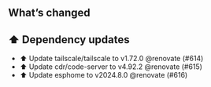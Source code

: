 ## What’s changed
## ⬆️ Dependency updates

- ⬆️ Update tailscale/tailscale to v1.72.0 @renovate (#614)
- ⬆️ Update cdr/code-server to v4.92.2 @renovate (#615)
- ⬆️ Update esphome to v2024.8.0 @renovate (#616)

